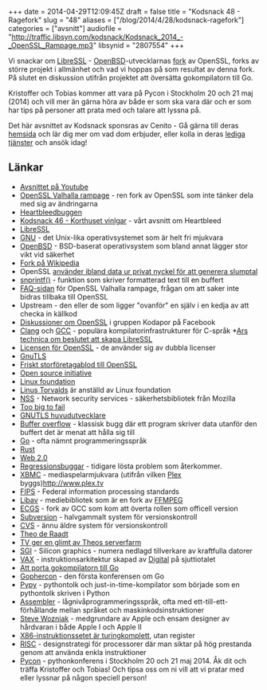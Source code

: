+++
date = 2014-04-29T12:09:45Z
draft = false
title = "Kodsnack 48 - Ragefork"
slug = "48"
aliases = ["/blog/2014/4/28/kodsnack-ragefork"]
categories = ["avsnitt"]
audiofile = "http://traffic.libsyn.com/kodsnack/Kodsnack_2014_-_OpenSSL_Rampage.mp3"
libsynid = "2807554"
+++

Vi snackar om [LibreSSL](http://www.libressl.org) - [OpenBSD](http://www.openbsd.org)-utvecklarnas [fork]((https://en.wikipedia.org/wiki/Fork_%28software_development%29#Etymology)) av OpenSSL, forks av större projekt i allmänhet och vad vi hoppas på som resultat av denna fork. På slutet en diskussion utifrån projektet att översätta gokompilatorn till Go.

Kristoffer och Tobias kommer att vara på Pycon i Stockholm 20 och 21 maj (2014) och vill mer än gärna höra av både er som ska vara där och er som har tips på personer att prata med och talare att lyssna på.

Det här avsnittet av Kodsnack sponsras av Cenito - Gå gärna till deras [hemsida](http://cenito.se) och lär dig mer om vad dom erbjuder, eller kolla in deras [lediga tjänster](http://cenito.se/job) och ansök idag!

## Länkar ##

* [Avsnittet på Youtube](https://www.youtube.com/watch?v=cqLkUBZWLBc)
* [OpenSSL Valhalla rampage](http://opensslrampage.org) - ren fork av OpenSSL som inte tänker dela med sig av ändringarna
* [Heartbleedbuggen](http://heartbleed.com)
* [Kodsnack 46 - Korthuset vinlgar](http://kodsnack.se/blog/2014/4/13/kodsnack-46-korthuset-vinglar) - vårt avsnitt om Heartbleed
* [LibreSSL](http://www.libressl.org)
* [GNU](http://www.gnu.org) - det Unix-lika operativsystemet som är helt fri mjukvara
* [OpenBSD](http://www.openbsd.org) - BSD-baserat operativsystem som bland annat lägger stor vikt vid säkerhet 
* [Fork på Wikipedia](https://en.wikipedia.org/wiki/Fork_%28software_development%29#Etymology)
* OpenSSL [använder ibland data ur privat nyckel för att generera slumptal](http://marc.info/?l=openbsd-cvs&m=139773689013690&w=2)
* [snprintf()](http://www.cplusplus.com/reference/cstdio/snprintf/) - funktion som skriver formatterad text till en buffert
* [FAQ-sidan](http://opensslrampage.org/faq) för OpenSSL Valhalla rampage, frågan om att saker inte bidras tillbaka till OpenSSL
* Upstream - den eller de som ligger "ovanför" en själv i en kedja av att checka in källkod
* [Diskussioner om OpenSSL](https://www.facebook.com/groups/utvecklare.stockholm/search/?query=openssl) i gruppen Kodapor på Facebook
* [Clang](http://en.wikipedia.org/wiki/Clang) och [GCC](http://en.wikipedia.org/wiki/GNU_Compiler_Collection) - populära kompilatorinfrastrukturer för C-språk
*[Ars technica om beslutet att skapa LibreSSL](http://arstechnica.com/information-technology/2014/04/openssl-code-beyond-repair-claims-creator-of-libressl-fork/)
* [Licensen för OpenSSL](https://www.openssl.org/source/license.html) - de använder sig av dubbla licenser
* [GnuTLS](http://www.gnutls.org)
* [Friskt storföretagablod till OpenSSL](http://www.linuxfoundation.org/news-media/announcements/2014/04/amazon-web-services-cisco-dell-facebook-fujitsu-google-ibm-intel)
* [Open source initiative](http://opensource.org)
* [Linux foundation](http://www.linuxfoundation.org)
* [Linus Torvalds](http://en.wikipedia.org/wiki/Linus_torvalds) är anställd av Linux foundation
* [NSS](https://developer.mozilla.org/en-US/docs/Mozilla/Projects/NSS) - Network security services - säkerhetsbibliotek från Mozilla
* [Too big to fail](http://en.wikipedia.org/wiki/Too_big_to_fail)
* [GNUTLS huvudutvecklare](http://gnutls.org/contrib.html)
* [Buffer overflow](http://en.wikipedia.org/wiki/Buffer_overflow) - klassisk bugg där ett program skriver data utanför den buffert det är menat att hålla sig till
* [Go](http://en.wikipedia.org/wiki/Buffer_overflow) - ofta nämnt programmeringsspråk
* [Rust](http://www.rust-lang.org)
* [Web 2.0](http://en.wikipedia.org/wiki/Web_2.0)
* [Regressionsbuggar](https://groups.google.com/forum/#!topic/mozilla.dev.platform/foP6HNPtdg0) - tidigare lösta problem som återkommer.
* [XBMC](http://xbmc.org) - mediaspelarmjukvara (utifrån vilken [Plex](http://www.plex.tv) byggs)http://www.plex.tv
* [FIPS](http://en.wikipedia.org/wiki/Federal_Information_Processing_Standards) - Federal information processing standards
* [Libav](http://libav.org) - mediebibliotek som är en fork av [FFMPEG](http://www.ffmpeg.org)
* [ECGS](http://en.wikipedia.org/wiki/GNU_Compiler_Collection#EGCS_Fork) - fork av GCC som kom att överta rollen som officell version
* [Subversion](http://en.wikipedia.org/wiki/Apache_Subversion) - halvgammalt system för versionskontroll
* [CVS](http://en.wikipedia.org/wiki/Concurrent_Versions_System) - ännu äldre system för versionskontroll
* [Theo de Raadt](http://en.wikipedia.org/wiki/Theo_de_Raadt)
* [TV ger en glimt av Theos serverfarm](https://www.youtube.com/watch?v=BlgdvSNpi60&feature=youtu.be)
* [SGI](http://en.wikipedia.org/wiki/Silicon_Graphics) - Silicon graphics - numera nedlagd tillverkare av kraftfulla datorer
* [VAX](http://en.wikipedia.org/wiki/Vax) - instruktionsarkitektur skapad av [Digital](http://en.wikipedia.org/wiki/Digital_Equipment_Corporation) på sjuttiotalet
* [Att porta gokompilatorn till Go](http://gophercon.sourcegraph.com/post/83820197495/russ-cox-porting-the-go-compiler-from-c-to-go)
* [Gophercon](http://gophercon.com) - den första konferensen om Go
* [Pypy](http://pypy.org) - pythontolk och just-in-time-kompilator som började som en pythontolk skriven i Python
* [Assembler](http://en.wikipedia.org/wiki/Assembly_language) - lågnivåprogrammeringsspråk, ofta med ett-till-ett-förhållande mellan språket och maskinkodsinstruktioner
* [Steve Wozniak](http://en.wikipedia.org/wiki/Steve_Wozniak) - medgrundare av Apple och ensam designer av hårdvaran i både Apple I och Apple II
* [X86-instruktionssetet är turingkomplett](http://mainisusuallyafunction.blogspot.se/2014/02/x86-is-turing-complete-with-no-registers.html), utan register
* [RISC](http://en.wikipedia.org/wiki/Reduced_instruction_set_computing) - designstrategi för processorer där man siktar på hög prestanda genom att använda enkla instruktioner
* [Pycon](http://2014.pycon.se) - pythonkonferens i Stockholm 20 och 21 maj 2014. Åk dit och träffa Kristoffer och Tobias! Och tipsa oss om ni vill att vi pratar med eller lyssnar på någon speciell person!

